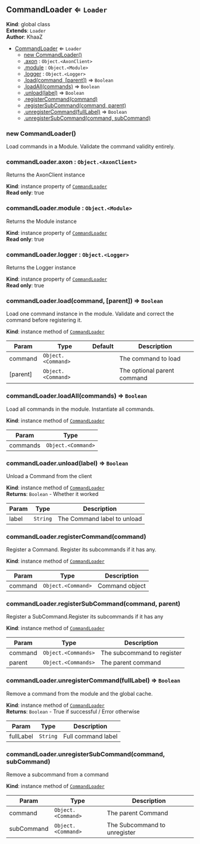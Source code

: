 <a name="CommandLoader"></a>

## CommandLoader ⇐ <code>Loader</code>
**Kind**: global class  
**Extends**: <code>Loader</code>  
**Author**: KhaaZ  

* [CommandLoader](#CommandLoader) ⇐ <code>Loader</code>
    * [new CommandLoader()](#new_CommandLoader_new)
    * [.axon](#CommandLoader+axon) : <code>Object.&lt;AxonClient&gt;</code>
    * [.module](#CommandLoader+module) : <code>Object.&lt;Module&gt;</code>
    * [.logger](#CommandLoader+logger) : <code>Object.&lt;Logger&gt;</code>
    * [.load(command, [parent])](#CommandLoader+load) ⇒ <code>Boolean</code>
    * [.loadAll(commands)](#CommandLoader+loadAll) ⇒ <code>Boolean</code>
    * [.unload(label)](#CommandLoader+unload) ⇒ <code>Boolean</code>
    * [.registerCommand(command)](#CommandLoader+registerCommand)
    * [.registerSubCommand(command, parent)](#CommandLoader+registerSubCommand)
    * [.unregisterCommand(fullLabel)](#CommandLoader+unregisterCommand) ⇒ <code>Boolean</code>
    * [.unregisterSubCommand(command, subCommand)](#CommandLoader+unregisterSubCommand)

<a name="new_CommandLoader_new"></a>

### new CommandLoader()
Load commands in a Module.
Validate the command validity entirely.

<a name="CommandLoader+axon"></a>

### commandLoader.axon : <code>Object.&lt;AxonClient&gt;</code>
Returns the AxonClient instance

**Kind**: instance property of [<code>CommandLoader</code>](#CommandLoader)  
**Read only**: true  
<a name="CommandLoader+module"></a>

### commandLoader.module : <code>Object.&lt;Module&gt;</code>
Returns the Module instance

**Kind**: instance property of [<code>CommandLoader</code>](#CommandLoader)  
**Read only**: true  
<a name="CommandLoader+logger"></a>

### commandLoader.logger : <code>Object.&lt;Logger&gt;</code>
Returns the Logger instance

**Kind**: instance property of [<code>CommandLoader</code>](#CommandLoader)  
**Read only**: true  
<a name="CommandLoader+load"></a>

### commandLoader.load(command, [parent]) ⇒ <code>Boolean</code>
Load one command instance in the module.
Validate and correct the command before registering it.

**Kind**: instance method of [<code>CommandLoader</code>](#CommandLoader)  

| Param | Type | Default | Description |
| --- | --- | --- | --- |
| command | <code>Object.&lt;Command&gt;</code> |  | The command to load |
| [parent] | <code>Object.&lt;Command&gt;</code> | <code></code> | The optional parent command |

<a name="CommandLoader+loadAll"></a>

### commandLoader.loadAll(commands) ⇒ <code>Boolean</code>
Load all commands in the module.
Instantiate all commands.

**Kind**: instance method of [<code>CommandLoader</code>](#CommandLoader)  

| Param | Type |
| --- | --- |
| commands | <code>Object.&lt;Command&gt;</code> | 

<a name="CommandLoader+unload"></a>

### commandLoader.unload(label) ⇒ <code>Boolean</code>
Unload a Command from the client

**Kind**: instance method of [<code>CommandLoader</code>](#CommandLoader)  
**Returns**: <code>Boolean</code> - Whether it worked  

| Param | Type | Description |
| --- | --- | --- |
| label | <code>String</code> | The Command label to unload |

<a name="CommandLoader+registerCommand"></a>

### commandLoader.registerCommand(command)
Register a Command. Register its subcommands if it has any.

**Kind**: instance method of [<code>CommandLoader</code>](#CommandLoader)  

| Param | Type | Description |
| --- | --- | --- |
| command | <code>Object.&lt;Command&gt;</code> | Command object |

<a name="CommandLoader+registerSubCommand"></a>

### commandLoader.registerSubCommand(command, parent)
Register a SubCommand.Register its subcommands if it has any

**Kind**: instance method of [<code>CommandLoader</code>](#CommandLoader)  

| Param | Type | Description |
| --- | --- | --- |
| command | <code>Object.&lt;Commands&gt;</code> | The subcommand to register |
| parent | <code>Object.&lt;Commands&gt;</code> | The parent command |

<a name="CommandLoader+unregisterCommand"></a>

### commandLoader.unregisterCommand(fullLabel) ⇒ <code>Boolean</code>
Remove a command from the module and the global cache.

**Kind**: instance method of [<code>CommandLoader</code>](#CommandLoader)  
**Returns**: <code>Boolean</code> - True if successful / Error otherwise  

| Param | Type | Description |
| --- | --- | --- |
| fullLabel | <code>String</code> | Full command label |

<a name="CommandLoader+unregisterSubCommand"></a>

### commandLoader.unregisterSubCommand(command, subCommand)
Remove a subcommand from a command

**Kind**: instance method of [<code>CommandLoader</code>](#CommandLoader)  

| Param | Type | Description |
| --- | --- | --- |
| command | <code>Object.&lt;Command&gt;</code> | The parent Command |
| subCommand | <code>Object.&lt;Command&gt;</code> | The Subcommand to unregister |

